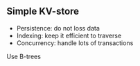 ## Simple KV-store

* Persistence: do not loss data
* Indexing: keep it efficient to traverse
* Concurrency: handle lots of transactions

Use B-trees
